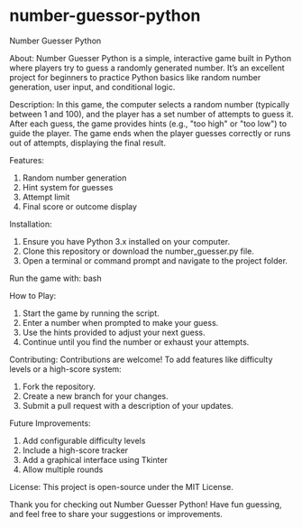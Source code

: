﻿# number-guessor-python
Number Guesser Python

About:
Number Guesser Python is a simple, interactive game built in Python where players try to guess a randomly generated number. It’s an excellent project for beginners to practice Python basics like random number generation, user input, and conditional logic.

Description:
In this game, the computer selects a random number (typically between 1 and 100), and the player has a set number of attempts to guess it. After each guess, the game provides hints (e.g., "too high" or "too low") to guide the player. The game ends when the player guesses correctly or runs out of attempts, displaying the final result.

Features:
1. Random number generation
2. Hint system for guesses
3. Attempt limit
4. Final score or outcome display

Installation:
1. Ensure you have Python 3.x installed on your computer.
2. Clone this repository or download the number_guesser.py file.
3. Open a terminal or command prompt and navigate to the project folder.

Run the game with:
bash

How to Play:
1. Start the game by running the script.
2. Enter a number when prompted to make your guess.
3. Use the hints provided to adjust your next guess.
4. Continue until you find the number or exhaust your attempts.
   
Contributing:
Contributions are welcome! To add features like difficulty levels or a high-score system:
1. Fork the repository.
2. Create a new branch for your changes.
3. Submit a pull request with a description of your updates.

Future Improvements:
1. Add configurable difficulty levels
2. Include a high-score tracker
3. Add a graphical interface using Tkinter
4. Allow multiple rounds

License:
This project is open-source under the MIT License.

Thank you for checking out Number Guesser Python! Have fun guessing, and feel free to share your suggestions or improvements.
